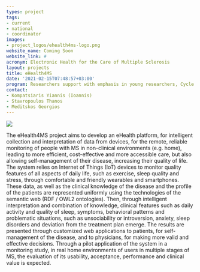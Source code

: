```yaml
---
types: project
tags:
- current
- national
- coordinator
images:
- project_logos/ehealth4ms-logo.png
website_name: Coming Soon
website_link: #
acronym: Electronic Health for the Care of Multiple Sclerosis
layout: projects
title: eHealth4MS
date: '2021-02-15T07:48:57+03:00'
program: Researchers support with emphasis in young researchers, Cycle B
contact:
- Kompatsiaris Yiannis (Ioannis) 
- Stavropoulos Thanos
- Meditskos Georgios
---
```

<img src="logo2.jpg" />
<p>
The eHealth4MS project aims to develop an eHealth platform, for intelligent collection and interpretation of data from devices, for the remote, reliable monitoring of people with MS in non-clinical environments (e.g. home), leading to more efficient, cost-effective and more accessible care, but also allowing self-management of their disease, increasing their quality of life. The system relies on Internet of Things (IoT) devices to monitor quality features of all aspects of daily life, such as exercise, sleep quality and stress, through comfortable and friendly wearables and smartphones. These data, as well as the clinical knowledge of the disease and the profile of the patients are represented uniformly using the technologies of the semantic web (RDF / OWL2 ontologies). Then, through intelligent interpretation and combination of knowledge, clinical features such as daily activity and quality of sleep, symptoms, behavioral patterns and problematic situations, such as unsociability or introversion, anxiety, sleep disorders and deviation from the treatment plan emerge. The results are presented through customized web applications to patients, for self-management of the disease, and to physicians, for making more valid and effective decisions. Through a pilot application of the system in a monitoring study, in real home environments of users in multiple stages of MS, the evaluation of its usability, acceptance, performance and clinical value is expected.
</p>
